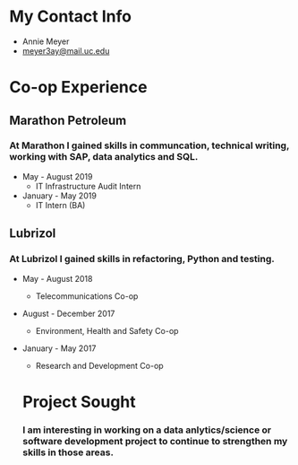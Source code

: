 # My Contact Info
* Annie Meyer
* meyer3ay@mail.uc.edu

# Co-op Experience
## Marathon Petroleum
### At Marathon I gained skills in communcation, technical writing, working with SAP, data analytics and SQL. 
* May - August 2019
  * IT Infrastructure Audit Intern
* January - May 2019
  * IT Intern (BA)
## Lubrizol
### At Lubrizol I gained skills in refactoring, Python and testing.
* May - August 2018
  * Telecommunications Co-op
* August - December 2017
  * Environment, Health and Safety Co-op
* January - May 2017
  * Research and Development Co-op
  
  # Project Sought
  ### I am interesting in working on a data anlytics/science or software development project to continue to strengthen my skills in those areas.
